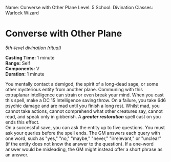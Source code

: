 Name: Converse with Other Plane
Level: 5
School: Divination
Classes: Warlock
         Wizard

# Converse with Other Plane 
_5th-level divination (ritual)_ 

**Casting Time:** 1 minute    
**Range:** Self    
**Components:** V    
**Duration:** 1 minute 

You mentally contact a demigod, the spirit of a long-dead sage, or some other mysterious entity from another plane. Communing with this extraplanar intelligence can strain or even break your mind. When you cast this spell, make a DC 15 Intelligence saving throw. On a failure, you take 6d6 psychic damage and are mad until you finish a long rest. Whilst mad, you cannot take actions, cannot comprehend what other creatures say, cannot read, and speak only in gibberish. A **_greater restoration_** spell cast on you ends this effect.    
On a successful save, you can ask the entity up to five questions. You must ask your queries before the spell ends. The GM answers each query with one word, such as "yes," "no," "maybe," "never," "irrelevant," or "unclear" (if the entity does not know the answer to the question). If a one-word answer would be misleading, the GM might instead offer a short phrase as an answer.